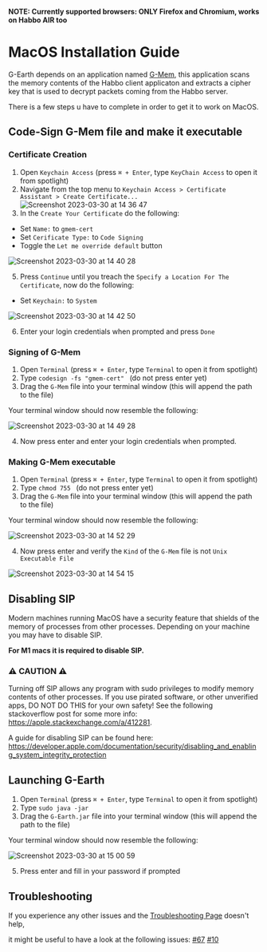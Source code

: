 **NOTE: Currently supported browsers: ONLY Firefox and Chromium, works on Habbo AIR too**

# MacOS Installation Guide

G-Earth depends on an application named [G-Mem](https://github.com/sirjonasxx/G-Mem), 
this application scans the memory contents of the Habbo client applicaton and extracts a cipher key 
that is used to decrypt packets coming from the Habbo server.

There is a few steps u have to complete in order to get it to work on MacOS.

## Code-Sign G-Mem file and make it executable 

### Certificate Creation
1. Open `Keychain Access` (press `⌘ + Enter`, type `KeyChain Access` to open it from spotlight)
2. Navigate from the top menu to `Keychain Access > Certificate Assistant > Create Certificate...`
![Screenshot 2023-03-30 at 14 36 47](https://user-images.githubusercontent.com/102377087/228837955-81182786-ac47-46e5-a5e2-1ca2e257751f.png)
3. In the `Create Your Certificate` do the following:
* Set `Name:` to `gmem-cert`
* Set `Cerificate Type:` to `Code Signing`
* Toggle the `Let me override default` button

![Screenshot 2023-03-30 at 14 40 28](https://user-images.githubusercontent.com/102377087/228838867-57e465bc-5b83-4b1a-a8cc-3dd6d1e95353.png)

5. Press `Continue` until you treach the `Specify a Location For The Certificate`, now do the following:
* Set `Keychain:` to `System`

![Screenshot 2023-03-30 at 14 42 50](https://user-images.githubusercontent.com/102377087/228839468-982365d9-925c-44cf-a87d-fc6c268d05c8.png)

6. Enter your login credentials when prompted and press `Done`

### Signing of G-Mem
1. Open `Terminal` (press `⌘ + Enter`, type `Terminal` to open it from spotlight)
2. Type `codesign -fs "gmem-cert" ` (do not press enter yet)
3. Drag the `G-Mem` file into your terminal window (this will append the path to the file)

Your terminal window should now resemble the following:

![Screenshot 2023-03-30 at 14 49 28](https://user-images.githubusercontent.com/102377087/228841126-77b0184b-4c7d-44e0-9f7c-56103a957a81.png)

4. Now press enter and enter your login credentials when prompted.

### Making G-Mem executable
1. Open `Terminal` (press `⌘ + Enter`, type `Terminal` to open it from spotlight)
2. Type `chmod 755 ` (do not press enter yet)
3. Drag the `G-Mem` file into your terminal window (this will append the path to the file)

Your terminal window should now resemble the following:

![Screenshot 2023-03-30 at 14 52 29](https://user-images.githubusercontent.com/102377087/228841918-3205014b-5de8-431d-ae4d-d10b8ceeed03.png)

4. Now press enter and verify the `Kind` of the `G-Mem` file is not `Unix Executable File`

![Screenshot 2023-03-30 at 14 54 15](https://user-images.githubusercontent.com/102377087/228842389-78ea857e-3414-43d0-8270-91f8185ab57f.png)

## Disabling SIP 

Modern machines running MacOS have a security feature that shields of the memory of processes from other processes. 
Depending on your machine you may have to disable SIP. 

**For M1 macs it is required to disable SIP.**

### :warning: CAUTION :warning:
Turning off SIP allows any program with sudo privileges to modify memory contents of other processes. If you use pirated software, or other unverified apps, DO NOT DO THIS for your own safety! See the following stackoverflow post for some more info: https://apple.stackexchange.com/a/412281.

A guide for disabling SIP can be found here: https://developer.apple.com/documentation/security/disabling_and_enabling_system_integrity_protection

## Launching G-Earth
1. Open `Terminal` (press `⌘ + Enter`, type `Terminal` to open it from spotlight)
2. Type `sudo java -jar `
3. Drag the `G-Earth.jar` file into your terminal window (this will append the path to the file)

Your terminal window should now resemble the following:

![Screenshot 2023-03-30 at 15 00 59](https://user-images.githubusercontent.com/102377087/228843994-f7713373-9f19-49b0-b7e7-0645a16c4fce.png)

5. Press enter and fill in your password if prompted

## Troubleshooting

If you experience any other issues and the [Troubleshooting Page](https://github.com/sirjonasxx/G-Earth/wiki/Troubleshooting) doesn't help, 

it might be useful to have a look at the following issues: [#67](../issues/67) [#10](../issues/10)

